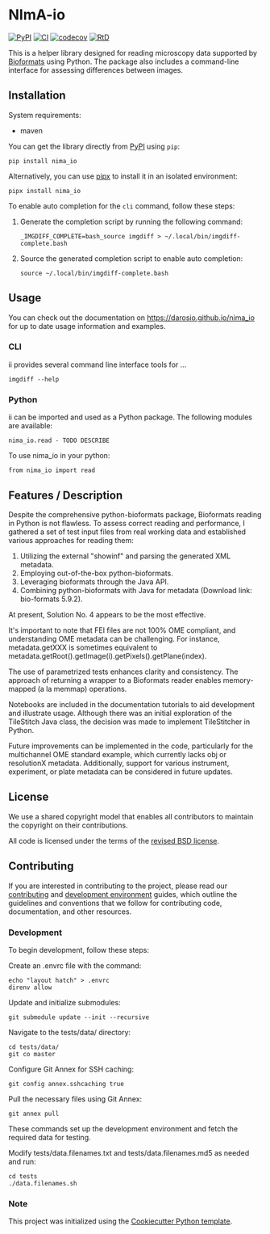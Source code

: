# NImA-io

[![PyPI](https://img.shields.io/pypi/v/nima_io.svg)](https://pypi.org/project/nima_io/)
[![CI](https://github.com/darosio/nima_io/actions/workflows/ci.yml/badge.svg)](https://github.com/darosio/nima_io/actions/workflows/ci.yml)
[![codecov](https://codecov.io/gh/darosio/nima_io/branch/main/graph/badge.svg?token=OU6F9VFUQ6)](https://codecov.io/gh/darosio/nima_io)
[![RtD](https://readthedocs.org/projects/nima_io/badge/?version=latest)](https://nima-io.readthedocs.io/en/latest/?badge=latest)

<!-- [![RtD](https://readthedocs.org/projects/nima_io/badge/)](https://nima_io.readthedocs.io/) -->

This is a helper library designed for reading microscopy data supported by
[Bioformats](https://www.openmicroscopy.org/bio-formats/) using Python. The
package also includes a command-line interface for assessing differences between
images.

## Installation

System requirements:

- maven

You can get the library directly from [PyPI](https://pypi.org/project/nima_io/)
using `pip`:

```
pip install nima_io
```

Alternatively, you can use [pipx](https://pypa.github.io/pipx/) to install it in
an isolated environment:

```
pipx install nima_io
```

To enable auto completion for the `cli` command, follow these steps:

1. Generate the completion script by running the following command:

   ```
   _IMGDIFF_COMPLETE=bash_source imgdiff > ~/.local/bin/imgdiff-complete.bash
   ```

1. Source the generated completion script to enable auto completion:

   ```
   source ~/.local/bin/imgdiff-complete.bash
   ```

## Usage

You can check out the documentation on <https://darosio.github.io/nima_io> for
up to date usage information and examples.

### CLI

ii provides several command line interface tools for …

```
imgdiff --help
```

### Python

ii can be imported and used as a Python package. The following modules are
available:

```
nima_io.read - TODO DESCRIBE
```

To use nima_io in your python:

```
from nima_io import read
```

## Features / Description

Despite the comprehensive python-bioformats package, Bioformats reading in
Python is not flawless. To assess correct reading and performance, I gathered a
set of test input files from real working data and established various
approaches for reading them:

1. Utilizing the external "showinf" and parsing the generated XML metadata.
1. Employing out-of-the-box python-bioformats.
1. Leveraging bioformats through the Java API.
1. Combining python-bioformats with Java for metadata (Download link: bio-formats 5.9.2).

At present, Solution No. 4 appears to be the most effective.

It's important to note that FEI files are not 100% OME compliant, and
understanding OME metadata can be challenging. For instance, metadata.getXXX is
sometimes equivalent to
metadata.getRoot().getImage(i).getPixels().getPlane(index).

The use of parametrized tests enhances clarity and consistency. The approach of
returning a wrapper to a Bioformats reader enables memory-mapped (a la memmap)
operations.

Notebooks are included in the documentation tutorials to aid development and
illustrate usage. Although there was an initial exploration of the TileStitch
Java class, the decision was made to implement TileStitcher in Python.

Future improvements can be implemented in the code, particularly for the
multichannel OME standard example, which currently lacks obj or resolutionX
metadata. Additionally, support for various instrument, experiment, or plate
metadata can be considered in future updates.

## License

We use a shared copyright model that enables all contributors to maintain the
copyright on their contributions.

All code is licensed under the terms of the [revised BSD license](LICENSE.txt).

## Contributing

If you are interested in contributing to the project, please read our
[contributing](https://darosio.github.io/nima_io/references/contributing.html)
and
[development environment](https://darosio.github.io/nima_io/references/development.html)
guides, which outline the guidelines and conventions that we follow for
contributing code, documentation, and other resources.

### Development

To begin development, follow these steps:

Create an .envrc file with the command:

```
echo "layout hatch" > .envrc
direnv allow
```

Update and initialize submodules:

```
git submodule update --init --recursive
```

Navigate to the tests/data/ directory:

```
cd tests/data/
git co master
```

Configure Git Annex for SSH caching:

```
git config annex.sshcaching true
```

Pull the necessary files using Git Annex:

```
git annex pull
```

These commands set up the development environment and fetch the required data for testing.

Modify tests/data.filenames.txt and tests/data.filenames.md5 as needed and run:

```
cd tests
./data.filenames.sh
```

### Note

This project was initialized using the [Cookiecutter Python
template](https://github.com/darosio/cookiecutter-python).
